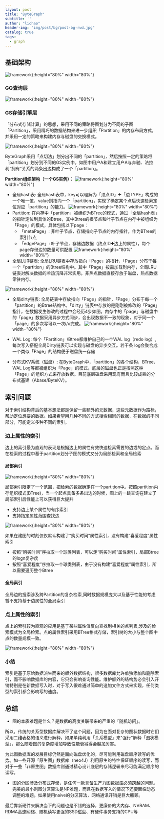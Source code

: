 ```yaml
---
layout: post
title: "ByteGraph"
subtitle: ''
author: "lichao"
header-img: "img/post/bg/post-bg-rwd.jpg"
catalog: true
tags:
  - graph 
---
```


## 基础架构

![framework](/img/post/store/graph/byte_graph_frame.png){:height="80%" width="80%"}

### GQ查询层

![framework](/img/post/store/graph/byte_graph_gq.png){:height="80%" width="80%"}

### GS存储引擎层

「分布式存储计算」的思想，采用不同的策略将图划分为不同的子图「Partition」，采用精巧的数据结构来进一步组织「Partition」的内存布局方式，并采用一定的策略来构建内存与磁盘的交换模式。

![framework](/img/post/store/graph/点切法.png){:height="80%" width="80%"}

ByteGraph采用「点切法」划分出不同的「partition」，然后按照一定的策略将「partition」划分到不同的GS实例中。如图中用户A和建立用户A与奔驰、法拉利“拥有”关系的两条出边构成了一个「partition」。

**Partition组织架构（一个GS实例）：**
![framework](/img/post/store/graph/Partition组织架构.png){:height="80%" width="80%"}

- 全局hash表: 全局hash表中，key可以理解为「顶点ID」➕「边TYPE」构成的一个唯一值，value则指向一个「partition」，实现了确定某个点后快速检索定位对应「partition」的能力。
  ![framework](/img/post/store/graph/全局hash.png){:height="80%" width="80%"}
- Partition: 在内存中「partition」被组织为BTree的模式，通过「全局hash表」的指针定位到具体的Btree，其中Btree的根节点和叶子节点在内存中被组织为「Page」的模式，具体包括以下page：
  - 「metaPage」: 非叶子节点，存储指向子节点的内存指针，作为BTree的索引节点
  - 「edgePage」: 叶子节点，存储边数据（终点ID➕边上的属性），每个page存储边的数量可供配置
![framework](/img/post/store/graph/paritition.png){:height="80%" width="80%"}
- 全局LUR链表: 全局LRU链表中存放指向「Page」的指针，「Page」分布于每一个「partition」的Btree结构中。其中「Page」按需加载到内存，全局LRU链表对解决数据的冷热沉降非常实用。非热点数据直接存放于磁盘，热点数据常驻内存。

![framework](/img/post/store/graph/url.png){:height="80%" width="80%"}

- 全局dirty链表: 全局链表中存放指向「Page」的指针，「Page」分布于每一个「partition」的Btree结构中。「dirty」链表中存放的是刚刚被修改的「Page」指针，在数据发生修改的过程中会经历4步如图。内存中的「page」与磁盘中的「page」数据采用异步方式同步，会出现数据不一致的现象，对于同一个「page」的多次写可以一次i/o完成。
![framework](/img/post/store/graph/dirty.png){:height="80%" width="80%"}

- WAL Log: 每个「Partition」/Btree都维护自己的一个WAL log（redo log）, 每次写入搭配全局Dirty链表可以实现与磁盘的异步交互。若干条 log会聚合成一个类似「Page」的结构便于磁盘统一存储

- 分布式KV系统（磁盘）: 在ByteGraph中，「partition」的各个结构，BTree、WAL Log等都被组织为「Page」的模式，底层的磁盘也正是按照这种「Page」的组织方式来存放数据。目前底层磁盘采用现有而且比较成熟的分布式基建（Abase/ByteKV）。

## 索引问题

对于索引结构背后的基本想法都是保留一些额外的元数据，这些元数据作为路标，帮助定位想要的数据。如果希望用几种不同的方式搜索相同的数据，在数据的不同部分，可能定义多种不同的索引。

### 边上属性的索引

边上的索引最为直观的表现是根据边上的属性有效快速检索需要的边或的定点。而在检索的过程中基于partition划分子图的模式又分为局部检索和全局检索

#### 局部索引

![framework](/img/post/store/graph/局部索引.png){:height="80%" width="80%"}

局部索引限定了一个范围，把检索的数据确定在一个partition中。按照partition内存组织模式(BTree)，当一个起点具备多条出边的时候，图上的一跳查询在建立了局部索引后性能上可以获得巨大提升

- 支持边上某个属性的有序索引
- 支持指定属性范围查找边

![framework](/img/post/store/graph/局部索引示例.png){:height="80%" width="80%"}

如果在建图的时刻仅仅默认构建了“购买时间”属性索引，没有构建“喜爱程度”属性索引

- 按照“购买时间”序拉取一个球类列表，可以走“购买时间”属性索引，局部Btree的logn复杂度
- 按照“喜爱程度”序拉取一个球类列表，由于没有构建“喜爱程度”属性索引，所以需要遍历整个Btree

#### 全局索引

全局边的搜索涉及跨Partition的复杂检索,同时数据规模庞大以及基于性能的考虑暂不支持基于边属性的全局索引

### 点上属性的索引

点上的索引较为直观的应用是基于某些属性值反向查找到相关的点列表,涉及的检索模式为全局检索。点的属性索引采用BTree格式存储，索引树的大小与整个图中点的数量规模一致。

![framework](/img/post/store/graph/点索引.png){:height="80%" width="80%"}

### 小结

索引是基于原始数据派生而来的额外数据结构，很多数据库允许单独添加和删除索引，而不影响数据库的内容，它只会影响查询性能。维护额外的结构势必会引入开销特别是在新数据写入时，对于写入很难通过简单的追加文件方式来实现，任何类型的索引都会影响写的速度。

## 总结

- 图的本质难题是什么？是数据的高度关联带来的严重的「随机访问」。

所以，传统的关系型数据库解决不了这个问题，因为在面对复杂的图状数据时它们采用二维表格的语义进行解释，如果单纯利用「关系模型」来"强行"解释「图状模型」，那么随着图的复杂度增加导致性能衰减得会越加厉害。

为此图数据库的发展目标仍然是面向磁盘优化的，尽可能利用磁盘顺序读写的优势。如一些开源「原生图」数据库（neo4J）利用原生的特性保证顺序的读写，而对于一些「非原生图」数据库则通过精心设计底层的存储逻辑来尽可能满足顺序的读写。

- 图的分区涉及分布式存储，是任何一款具备生产力图数据库必须跨越的问题。完美的最小割图分区算法是NP难题，而且在数据写入的情况下还要面临动态调整的难题。如果使用naive的分区算法，网络通讯开销是巨大瓶颈。

最后靠新硬件来解决当下的问题也是不错的选择，更廉价的大内存、NVRAM、RDMA高速网络、随机读写更强的SSD磁盘、有硬件事务支持的CPU等